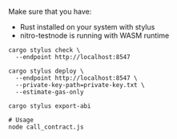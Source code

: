 Make sure that you have: 
* Rust installed on your system with stylus
* nitro-testnode is running with WASM runtime


```
cargo stylus check \
  --endpoint http://localhost:8547

cargo stylus deploy \
  --endpoint http://localhost:8547 \
  --private-key-path=private-key.txt \
  --estimate-gas-only
  
cargo stylus export-abi

# Usage
node call_contract.js
```